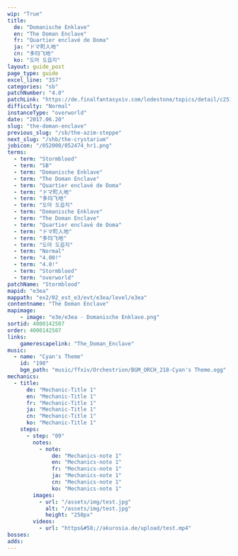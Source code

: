 ```yaml
---
wip: "True"
title:
  de: "Domanische Enklave"
  en: "The Doman Enclave"
  fr: "Quartier enclavé de Doma"
  ja: "ドマ町人地"
  cn: "多玛飞地"
  ko: "도마 도읍지"
layout: guide_post
page_type: guide
excel_line: "357"
categories: "sb"
patchNumber: "4.0"
patchLink: "https://de.finalfantasyxiv.com/lodestone/topics/detail/c2519c232d02fc2394c3830faa364611cd4e610c"
difficulty: "Normal"
instanceType: "overworld"
date: "2017.06.20"
slug: "the-doman-enclave"
previous_slug: "/sb/the-azim-steppe"
next_slug: "/shb/the-crystarium"
jobicon: "/052000/052474_hr1.png"
terms:
  - term: "Stormblood"
  - term: "SB"
  - term: "Domanische Enklave"
  - term: "The Doman Enclave"
  - term: "Quartier enclavé de Doma"
  - term: "ドマ町人地"
  - term: "多玛飞地"
  - term: "도마 도읍지"
  - term: "Domanische Enklave"
  - term: "The Doman Enclave"
  - term: "Quartier enclavé de Doma"
  - term: "ドマ町人地"
  - term: "多玛飞地"
  - term: "도마 도읍지"
  - term: "Normal"
  - term: "4.00!"
  - term: "4.0!"
  - term: "Stormblood"
  - term: "overworld"
patchName: "Stormblood"
mapid: "e3ea"
mappath: "ex2/02_est_e3/evt/e3ea/level/e3ea"
contentname: "The Doman Enclave"
mapimage:
    - image: "e3e/e3ea - Domanische Enklave.png"
sortid: 4000142507
order: 4000142507
links:
    gamerescapelink: "The_Doman_Enclave"
music:
  - name: "Cyan's Theme"
    id: "198"
    bgm_path: "music/ffxiv/Orchestrion/BGM_ORCH_218-Cyan's Theme.ogg"
mechanics:
  - title:
      de: "Mechanic-Title 1"
      en: "Mechanic-Title 1"
      fr: "Mechanic-Title 1"
      ja: "Mechanic-Title 1"
      cn: "Mechanic-Title 1"
      ko: "Mechanic-Title 1"
    steps:
      - step: "09"
        notes:
          - note:
              de: "Mechanics-note 1"
              en: "Mechanics-note 1"
              fr: "Mechanics-note 1"
              ja: "Mechanics-note 1"
              cn: "Mechanics-note 1"
              ko: "Mechanics-note 1"
        images:
          - url: "/assets/img/test.jpg"
            alt: "/assets/img/test.jpg"
            height: "250px"
        videos:
          - url: "https&#58;//akurosia.de/upload/test.mp4"
bosses:
adds:
---
```

